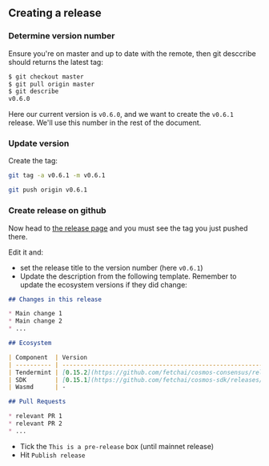 
## Creating a release

### Determine version number

Ensure you're on master and up to date with the remote, then git desccribe should returns the latest tag:

```bash
$ git checkout master 
$ git pull origin master
$ git describe
v0.6.0
```

Here our current version is `v0.6.0`, and we want to create the `v0.6.1` release. We'll use this number in the rest of the document.

### Update version

Create the tag:

```bash
git tag -a v0.6.1 -m v0.6.1

git push origin v0.6.1
```

### Create release on github

Now head to [the release page](https://github.com/fetchai/fetchd/releases) and you must see the tag you just pushed there.

Edit it and:

- set the release title to the version number (here `v0.6.1`)
- Update the description from the following template. Remember to update the ecosystem versions if they did change:

```markdown
## Changes in this release

* Main change 1
* Main change 2
* ...

## Ecosystem

| Component  | Version                                                                  | Baseline |
| ---------- | ------------------------------------------------------------------------ | -------- |
| Tendermint | [0.15.2](https://github.com/fetchai/cosmos-consensus/releases/tag/v0.15.2) | 0.33.6  |
| SDK        | [0.15.1](https://github.com/fetchai/cosmos-sdk/releases/tag/v0.15.1)       | 0.39.1   |
| Wasmd      | -                                                                        | 0.10.0   |

## Pull Requests

* relevant PR 1
* relevant PR 2
* ...
```

- Tick the `This is a pre-release` box (until mainnet release)
- Hit `Publish release`
